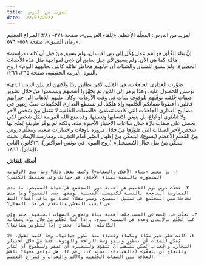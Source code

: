 ```yaml
---
title:  لمزيد من الدرس
date:  22/07/2022
---
```


لمزيد من الدرس: المعلِّم الأعظم، «لِلقاء العريس»، صفحة ٢٧١- ٢٨١؛ الصراع العظيم «زمان الضيق»، صفحة ٥٥٩- ٥٧٦.

«إنَّ بناء الخُلُق هو أهم عمل وُكِّل إلى بني الإنسان، ولم يسبق مِنْ قبل أن كانت دراسته هامَّة كما هي الآن. ولم يسبق لأي جيل سابق أن دُعِي لمواجهة مثل هذه الأحداث الخطيرة، ولم يسبق للشبان والشبات أن جابهتم مخاطر هائلة كالتي تجابههم اليوم» (روح النبوة، التربية الحقيقية، صفحة ٢٦٥، ٢٦٦).

«صُوِّرت العذارى الجاهلات، في المَثَل، كَمَن يطلبن زيتًا ولكنهن لم ينلن الزيت الذي توسلن للحصول عليه. وهذا يرمز إلى الذين لم يجهِّزوا أنفسهم ويستعدوا مِنْ خلال تطوير صفات خُلقية تؤهِّلهم للوقوف بثبات في وقت الأزمات. وكان عليهم الذهاب إلى جيرانهم قائلين، أعطونا صفاتكم الخُلقية وإلا هلكنا. لم تستطع العذارى الحكيمات صبّ زيتهن في مصابيح العذارى الجاهلات التي كادت تنطفئ. فالصفات الخُلقية لا تنتقل مِنْ شخص لآخر ولا تُشْتَرى أو تُباع، بل ينبغي اكتسابها وتنميتها. وقد منح الله الفرصة لكل شخص لكي يحصل على صفات بارَّة خلال ساعات الاختيار الأخيرة هذه، ولكنه لم يوفّر طريقة يَمنَح بها شخص لآخر الصفات التي طورَّها مِنْ خلال مروره بأوقات واختبارات صعبة، وبتعلّم دروس مِنْ المُعلّم الأعظم (يسوع)، ليتمكّن مِنْ إظهار الصَّبر أمام التجربة، وممارسة الإيمان بحيث يتمكّن مِنْ نقل جبال المُستحيل» (روح النبوة، في يوثس انتراكتور)، ١٦كانون الثاني (يناير)، ١٨٩٦).

**أسئلة للنقاش**

`١. ما معنى «بناء الأخلاق والصفات»؟ وكيف نفعل ذلك؟ وما مدى الأولوية المنظورة بالنسبة لبناء الأخلاق، في حياتك وفي مجتمعك الكنسي؟`

`٢. تحدّث درس يوم الخميس عن أهمية دور المجتمع في حياة المسيحي. ما مدى الممارسة الناجحة بالنسبة لكنيستك المحلية بوصفها جسد المسيح؟ وما مدى نجاحك ضمن المجتمع في تمثيل المسيح، وضمن صفك؟ تحدث مع باقي أعضاء الصف عن كيفية التحسُّن والتقدّم في هذا المجال؟`

`٣. تحدَّث في الصف عن السبب خلف أهمية بناء وتطوير الصفات الخلقية، حتى وإن كنا نَخْلُص بالإيمان وحده في المسيح يسوع. وإذا كنا نَخْلُص مِنْ خلال برِّه وصفاته الكاملة، فلماذا نحتاج إذًا لتطوير صفاتنا؟`

`٤. كانت هلن كير صمَّاء وبكماء وعمياء منذ بكور حياتها. وقد كتبت تقول، «لا يُمكن للصفات أن تتطور وتنمو وسط الراحة والهدوء. فقط مِنْ خلال اختبار التجارب والعذاب يُمكن للنَّفس أنْ تتقوّى وللبصيرة أن تصفو وللطموح أن يُثار وللنجاح أن يتحقَّق» (‹القيادة›، مجلد ١٧، رقم ٤). هل توافق معها؟ ناقش العلاقة بين الصفات الخُلقية والألم والعذاب والصراع العظيم.`